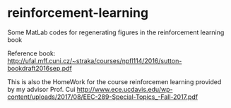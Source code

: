 # reinforcement-learning
Some MatLab codes for regenerating figures in the reinforcement learning book

Reference book: http://ufal.mff.cuni.cz/~straka/courses/npfl114/2016/sutton-bookdraft2016sep.pdf

This is also the HomeWork for the course reinforcemen learning provided by my advisor Prof. Cui http://www.ece.ucdavis.edu/wp-content/uploads/2017/08/EEC-289-Special-Topics_-Fall-2017.pdf
